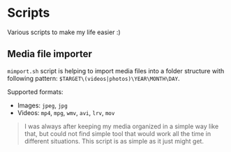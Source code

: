 # Scripts

Various scripts to make my life easier :)

## Media file importer

`mimport.sh` script is helping to import media files into a folder
structure with following pattern: `$TARGET\(videos|photos)\YEAR\MONTH\DAY`.

Supported formats:

* Images: `jpeg`, `jpg`
* Videos: `mp4`, `mpg`, `wmv`, `avi`, `lrv`, `mov`

> I was always after keeping my media organized in a simple way like that, but
> could not find simple tool that would work all the time in different
> situations. This script is as simple as it just might get.
